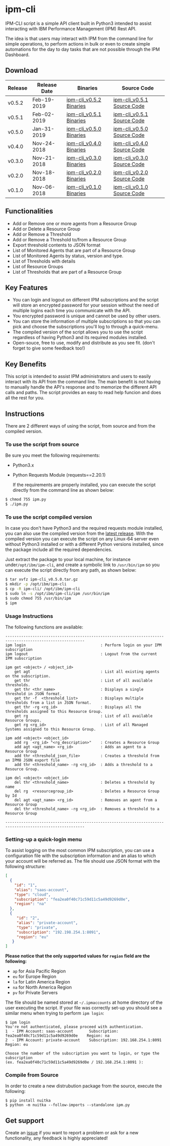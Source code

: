 # ipm-cli

IPM-CLI script is a simple API client built in Python3 intended to assist interacting with IBM Performance Management (IPM) Rest API. 

The idea is that users may interact with IPM from the command line for simple operations, to perform actions in bulk or even to create simple automations for the day to day tasks that are not possible through the IPM Dashboard.

## Download

| Release | Release Date |                                                   Binaries                                                    |                                     Source Code                                      |
| ------- | ------------ | ------------------------------------------------------------------------------------------------------------- | ------------------------------------------------------------------------------------ |
| v0.5.2  | Feb-19-2019  | [ipm-cli_v0.5.2 Binaries](https://github.com/fsilveir/ipm-cli/releases/download/v0.2.1/ipm-cli_v0.5.2.tar.gz) | [ipm-cli_v0.5.1 Source Code](https://github.com/fsilveir/ipm-cli/archive/v0.5.2.zip) |
| v0.5.1  | Feb-02-2019  | [ipm-cli_v0.5.1 Binaries](https://github.com/fsilveir/ipm-cli/releases/download/v0.5.1/ipm-cli_v0.5.1.tar.gz) | [ipm-cli_v0.5.1 Source Code](https://github.com/fsilveir/ipm-cli/archive/v0.5.1.zip) |
| v0.5.0  | Jan-31-2019  | [ipm-cli_v0.5.0 Binaries](https://github.com/fsilveir/ipm-cli/releases/download/v0.5.0/ipm-cli_v0.5.0.tar.gz) | [ipm-cli_v0.5.0 Source Code](https://github.com/fsilveir/ipm-cli/archive/v0.5.0.zip) |
| v0.4.0  | Nov-24-2018  | [ipm-cli_v0.4.0 Binaries](https://github.com/fsilveir/ipm-cli/releases/download/v0.4.0/ipm-cli_v0.4.0.tar.gz) | [ipm-cli_v0.4.0 Source Code](https://github.com/fsilveir/ipm-cli/archive/v0.4.0.zip) |
| v0.3.0  | Nov-21-2018  | [ipm-cli_v0.3.0 Binaries](https://github.com/fsilveir/ipm-cli/releases/download/v0.3.0/ipm-cli_v0.3.0.tar.gz) | [ipm-cli_v0.3.0 Source Code](https://github.com/fsilveir/ipm-cli/archive/v0.3.0.zip) |
| v0.2.0  | Nov-18-2018  | [ipm-cli_v0.2.0 Binaries](https://github.com/fsilveir/ipm-cli/releases/download/v0.2.0/ipm-cli_v0.2.0.tar.gz) | [ipm-cli_v0.2.0 Source Code](https://github.com/fsilveir/ipm-cli/archive/v0.2.0.zip) |
| v0.1.0  | Nov-06-2018  | [ipm-cli_v0.1.0 Binaries](https://github.com/fsilveir/ipm-cli/releases/download/v0.1.0/ipm-cli_v0.1.0.tar.gz) | [ipm-cli_v0.1.0 Source Code](https://github.com/fsilveir/ipm-cli/archive/v0.1.0.zip) |

## Functionalities

-   Add or Remove one or more agents from a Resource Group
-   Add or Delete a Resource Group
-   Add or Remove a Threshold
-   Add or Remove a Threshold to/from a Resource Group
-   Export threshold contents to JSON format 
-   List of Monitored Agents that are part of a Resource Group
-   List of Monitored Agents by status, version and type.
-   List of Thresholds with details
-   List of Resource Groups
-   List of Thresholds that are part of a Resource Group

## Key Features

-   You can login and logout on different IPM subscriptions and the script will store an encrypted password for your session without the need of multiple logins each time you communicate with the API.
-   You encrypted password is unique and cannot be used by other users.
-   You can store the information of multiple subscriptions so that you can pick and choose the subscriptions you'll log to through a quick-menu.
-   The compiled version of the script allows you to use the script regardless of having Python3 and its required modules installed.
-   Open-souce, free to use, modify and distribute as you see fit. (don't forget to give some feedback too!)

## Key Benefits

This script is intended to assist IPM administrators and users to easily interact with its API from the command line. The main benefit is not having to manually handle the API's response and to memorize the different API calls and paths. The script provides an easy to read help funcion and does all the rest for you.

## Instructions

There are 2 different ways of using the script, from source and from the compiled version.

### To use the script from source

Be sure you meet the following requirements:

-   Python3.x
-   Python Requests Module (requests==2.20.1)

    If the requirements are properly installed, you can execute the script directly from the command line as shown below: 

```bash
$ chmod 755 ipm.py
$ ./ipm.py
```

### To use the script compiled version

In case you don't have Python3 and the required requests module installed, you can also use the compiled version from the [latest release](https://github.com/fsilveir/ipm-cli/releases). With the compiled version you can execute the script on any Linux-64 server even without Python3 installed or with a different Python versions installed, since the package include all the required dependencies.

Just extract the package to your local machine, for instance under`/opt/ibm/ipm-cli`, and create a symbolic link to `/usr/bin/ipm` so you can execute the script directly from any path, as shown below:

```bash
$ tar xvfz ipm-cli_v0.5.0.tar.gz
$ mkdir -p /opt/ibm/ipm-cli
$ cp -R ipm-cli/ /opt/ibm/ipm-cli
$ sudo ln -s /opt/ibm/ipm-cli/ipm /usr/bin/ipm
$ sudo chmod 755 /usr/bin/ipm
$ ipm
```

### Usage Instructions

The following functions are available:

```properties
---------------------------------------------------------------------------------------------------------
ipm login                                 : Perform login on your IPM subscription
ipm logout                                : Logout from the current IPM subscription

ipm get <object> / <object_id>
    get agt                               : List all existing agents on the subscription.
    get thr                               : List of all available thresholds.
    get thr <thr_name>                    : Displays a single threshold in JSON format.
    get thr -f  <threshold_list>          : Displays multiple thresholds from a list in JSON format.
    get thr -rg <rg_id>                   : Displays all the thresholds assigned to this Resource Group.
    get rg                                : List of all available Resource Groups.
    get rg <rg_id>                        : List of all Managed Systems assigned to this Resource Group.

ipm add <object> <object_id>
    add rg  <rg_id> "<rg_description>"    : Creates a Resource Group
    add agt <agt_name> <rg_id>            : Adds an agent to a Resource Group
    add thr <threshold_json_file>         : Creates a threshold from an IPM8 JSON export file
    add thr <threshold_name> -rg <rg_id>  : Adds a threshold to a Resource Group.

ipm del <object> <object_id>
    del thr <threshold_name>              : Deletes a threshold by name
    del rg  <resourcegroup_id>            : Deletes a Resource Group by Id
    del agt <agt_name> <rg_id>            : Removes an agent from a Resource Group
    del thr <threshold_name> -rg <rg_id>  : Removes a threshold to a Resource Group

---------------------------------------------------------------------------------------------------------
```

### Setting-up a quick-login menu

To assist logging on the most common IPM subscription, you can use a configuration file with the subscription information and an alias to which your account will be referred as. The file should use JSON format with the following structure:

```json
[
  {
    "id": "1",
    "alias": "saas-account",
    "type": "cloud",
    "subscription": "fea2ea0f40c71c59d11c5a49d9269d0e",
    "region": "na"
  },
  {
     "id": "2",
     "alias": "private-account",
     "type": "private",
     "subscription": "192.198.254.1:8091",
     "region": "eu"
   }
]
```

**Please notice that the only supported values for `region` field are the following:**

-   `ap` for Asia Pacific Region
-   `eu` for Europe Region
-   `la` for Latin America Region
-   `na` for North America Region
-   `pv` for Private Servers

The file should be named stored at `~/.ipmaccounts` at home directory of the user executing the script. If your file was correctly set-up you should see a similar menu when trying to perform `ipm login`:

```shell
$ ipm login
You're not authenticated, please proceed with authentication.
1  - IPM Account: saas-account       Subscription: fea2ea0f40c71c59d11c5a49d9269d0e    Region: na
2  - IPM Account: private-account    Subscription: 192.168.254.1:8091                  Region: eu

Choose the number of the subscription you want to login, or type the subscription 
(ex. fea2ea0f40c71c59d11c5a49d9269d0e / 192.168.254.1:8091 ):
```

### Compile from Source

In order to create a new distrubution package from the source, execute the following:

```shell
$ pip install nuitka
$ python -m nuitka --follow-imports --standalone ipm.py
```

## Get support

Create an [issue](https://github.com/fsilveir/ipm-cli/issues) if you want to report a problem or ask for a new functionality, any feedback is highly appreciated!
